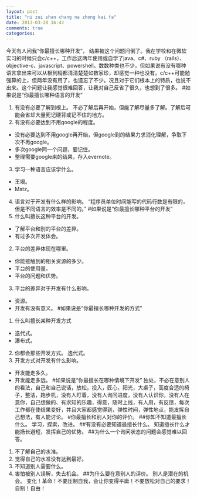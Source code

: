```yaml
---
layout: post
title: "ni zui shan chang na zhong kai fa"
date: 2013-03-28 16:43
comments: true
categories: 
---
```

今天有人问我“你最擅长哪种开发”， 结果被这个问题问倒了。我在学校和在微软实习的时候只会c/c++，工作后这两年使用或自学了java、c#、ruby （rails）、objective-c、javascript、powershell。数数种类也不少，但如果说有没有哪种语言拿出来可以从根到梢都清清楚楚如数家珍，却感觉一种也没有。c/c++可能勉强算的上，但两年没有用了，也遗忘了不少。况且对于它们根本上的特质，也说不出来。这个问题让我感觉很难回答，让我对自己反省了很久，也想到了很多。
#如果说是“你最擅长哪种语言的开发”
1. 有没有必要了解到根上。
不必了解后再开始，但能了解尽量多了解。了解后可能会省却大量死记硬背或记不住的地方。
2. 有没有必要达到不用google的程度。
* 没有必要达到不用google再开始，但google到的结果力求消化理解，争取下次不再google。
* 多次google同一个问题，要记住。
* 整理需要google来的结果，存入evernote。
3. 学习一种语言应该学什么。
* 王垠。
* Matz。
4. 语言对于开发有什么样的影响。
“程序员单位时间能写的代码行数是有限的，但是不同语言的效率是不同的。”
#如果说是“你最擅长哪种平台的开发”
1. 什么叫擅长这种平台的开发。
* 了解平台和别的平台的差异。
* 有过多次开发体会。
2. 平台的差异体现在哪里。
* 你能接触到的相关资源的多少。
* 平台的使用量。
* 平台的问题和优势。
3. 平台的差异对于开发有什么影响。
* 资源。
* 开发有没有意义。
#如果说是“你最擅长哪种开发的方式”
1. 什么叫擅长某种开发方式
* 迭代式。
* 瀑布式。
2. 你都会那些开发方式。
迭代式。
3. 开发方式对开发有什么影响。
* 开发能走多久。
* 开发能走多远。
#如果说是“你最擅长在哪种情境下开发”
独处，不必在意别人的看法，自己和自己说话，放松，投入，匠心，阳光，大桌子，高度合适的椅子，整洁，跑步机，没有人盯着，没有人询问进度，没有人认识你，没有人在意你，自己想做的、有求知的乐趣，得意，随时上线，有人用，有反馈，每次工作都在使结果变好，并且大家都感觉得到，弹性时间，弹性地点，能发挥自己想法，有人能讨论。
#你最擅长和别人对你的评价。
##你知不知道最擅长什么。
学习，探索，改进。
##有没有必要知道最擅长什么。
知道擅长什么才能扬长避短，发挥自己的优势。
##为什么一个询问状态的问题会感觉难以回答。
1. 不了解自己的水准。
2. 觉得自己的水准没有达到最好。
3. 不知道别人需要什么。
4. 害怕被别人误解，失去机会。
##为什么要在意别人的评价。
别人是潜在的机会。
变化！革命！不要压制自我，会让你变得平庸！不要放松对自己的要求！自制！自由！

